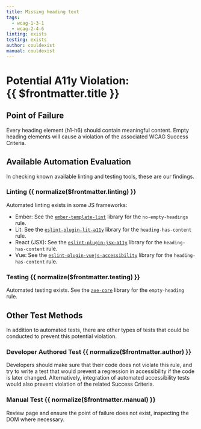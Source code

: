 ```yaml
---
title: Missing heading text
tags:
  - wcag-1-3-1
  - wcag-2-4-6
linting: exists
testing: exists
author: couldexist
manual: couldexist
---
```


<script setup>
  const normalize = (value) => {
    const v = (value || '').toLowerCase()
    if (v === 'exists') return 'Exists'
    if (v === 'couldexist') return 'Could Exist'
    if (v === 'cannotexist') return 'Cannot Exist'
    if (v === 'shouldexist') return 'Should Exist'
    if (v === 'mustexist') return 'Must Exist'
    return '—'
  }
</script>

# Potential A11y Violation:<br/>{{ $frontmatter.title }}

## Point of Failure

Every heading element (h1-h6) should contain meaningful content. Empty heading elements will cause a violation of the associated WCAG Success Criteria.

## Available Automation Evaluation

In checking known available linting and testing tools, these are our findings.

### Linting <Badge type="info">{{ normalize($frontmatter.linting) }}</Badge>

Automated linting exists in some JS frameworks:

* Ember: See the [`ember-template-lint`](https://github.com/ember-template-lint/ember-template-lint) library for the `no-empty-headings` rule.
* Lit: See the [`eslint-plugin-lit-a11y`](https://github.com/open-wc/open-wc/blob/master/docs/docs/linting/eslint-plugin-lit-a11y/) library for the `heading-has-content` rule.
* React (JSX): See the [`eslint-plugin-jsx-a11y`](https://github.com/jsx-eslint/eslint-plugin-jsx-a11y) library for the `heading-has-content` rule.
* Vue: See the [`eslint-plugin-vuejs-accessibility`](https://github.com/vue-a11y/eslint-plugin-vuejs-accessibility) library for the `heading-has-content` rule.

### Testing <Badge type="info">{{ normalize($frontmatter.testing) }}</Badge>

Automated testing exists. See the [`axe-core`](https://github.com/dequelabs/axe-core) library for the `empty-heading` rule.

## Other Test Methods

In addition to automated tests, there are other types of tests that could be conducted to prevent this potential violation.

### Developer Authored Test <Badge type="info">{{ normalize($frontmatter.author) }}</Badge>

Developers should make sure that their code does not violate this rule, and try to write a test that would prevent a regression in accessibility if the code is later changed. Alternatively, integration of automated accessibility tests would also prevent violation of the related Success Criteria.

### Manual Test <Badge type="info">{{ normalize($frontmatter.manual) }}</Badge>

Review page and ensure the point of failure does not exist, inspecting the DOM where necessary.


<TagLinks />
